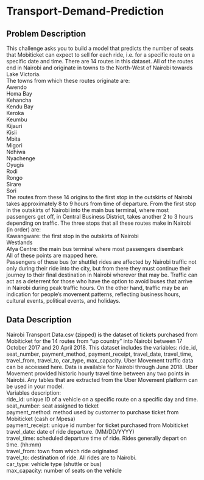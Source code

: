 # Transport-Demand-Prediction

## Problem Description
This challenge asks you to build a model that predicts the number of seats that Mobiticket can expect to sell for each ride, i.e. for a specific route on a specific date and time. There are 14 routes in this dataset. All of the routes end in Nairobi and originate in towns to the North-West of Nairobi towards Lake Victoria.  
The towns from which these routes originate are:  
Awendo  
Homa Bay  
Kehancha  
Kendu Bay  
Keroka  
Keumbu  
Kijauri  
Kisii  
Mbita  
Migori  
Ndhiwa  
Nyachenge  
Oyugis  
Rodi  
Rongo  
Sirare  
Sori  
The routes from these 14 origins to the first stop in the outskirts of Nairobi takes approximately 8 to 9 hours from time of departure. From the first stop in the outskirts of Nairobi into the main bus terminal, where most passengers get off, in Central Business District, takes another 2 to 3 hours depending on traffic.
The three stops that all these routes make in Nairobi (in order) are:  
Kawangware: the first stop in the outskirts of Nairobi  
Westlands  
Afya Centre: the main bus terminal where most passengers disembark  
All of these points are mapped here.  
Passengers of these bus (or shuttle) rides are affected by Nairobi traffic not only during their ride into the city, but from there they must continue their journey to their final destination in Nairobi wherever that may be. Traffic can act as a deterrent for those who have the option to avoid buses that arrive in Nairobi during peak traffic hours. On the other hand, traffic may be an indication for people’s movement patterns, reflecting business hours, cultural events, political events, and holidays.  

## Data Description
Nairobi Transport Data.csv (zipped) is the dataset of tickets purchased from Mobiticket for the 14 routes from “up country” into Nairobi between 17 October 2017 and 20 April 2018. This dataset includes the variables: ride_id, seat_number, payment_method, payment_receipt, travel_date, travel_time, travel_from, travel_to, car_type, max_capacity.
Uber Movement traffic data can be accessed here. Data is available for Nairobi through June 2018. Uber Movement provided historic hourly travel time between any two points in Nairobi. Any tables that are extracted from the Uber Movement platform can be used in your model.  
Variables description:  
ride_id: unique ID of a vehicle on a specific route on a specific day and time.  
seat_number: seat assigned to ticket  
payment_method: method used by customer to purchase ticket from Mobiticket (cash or Mpesa)  
payment_receipt: unique id number for ticket purchased from Mobiticket  
travel_date: date of ride departure. (MM/DD/YYYY)  
travel_time: scheduled departure time of ride. Rides generally depart on time. (hh:mm)  
travel_from: town from which ride originated  
travel_to: destination of ride. All rides are to Nairobi.  
car_type: vehicle type (shuttle or bus)  
max_capacity: number of seats on the vehicle  
